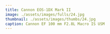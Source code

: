```yaml
---
title: Cannon EOS-1DX Mark II
image: ./assets/images/fulls/24.jpg
thumbnail: ./assets/images/thumbs/24.jpg
caption: Cannon EF 100 mm F2.8L Macro IS USM
---
```

